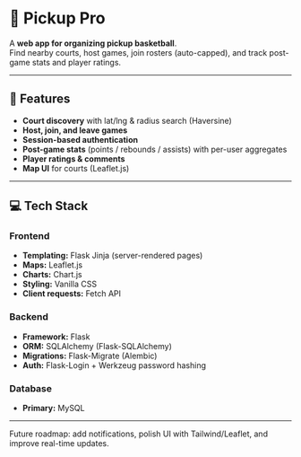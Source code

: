 # 🏀 Pickup Pro

A **web app for organizing pickup basketball**.  
Find nearby courts, host games, join rosters (auto-capped), and track post-game stats and player ratings.

---

## 📌 Features

- **Court discovery** with lat/lng & radius search (Haversine)  
- **Host, join, and leave games**   
- **Session-based authentication**  
- **Post-game stats** (points / rebounds / assists) with per-user aggregates  
- **Player ratings & comments** 
- **Map UI** for courts (Leaflet.js)   

---

## 💻 Tech Stack

### **Frontend**
- **Templating:** Flask Jinja (server-rendered pages)  
- **Maps:** Leaflet.js   
- **Charts:** Chart.js 
- **Styling:** Vanilla CSS  
- **Client requests:** Fetch API  

### **Backend**
- **Framework:** Flask  
- **ORM:** SQLAlchemy (Flask-SQLAlchemy)  
- **Migrations:** Flask-Migrate (Alembic)  
- **Auth:** Flask-Login + Werkzeug password hashing    

### **Database**
- **Primary:** MySQL    

---

Future roadmap: add notifications, polish UI with Tailwind/Leaflet, and improve real-time updates.
